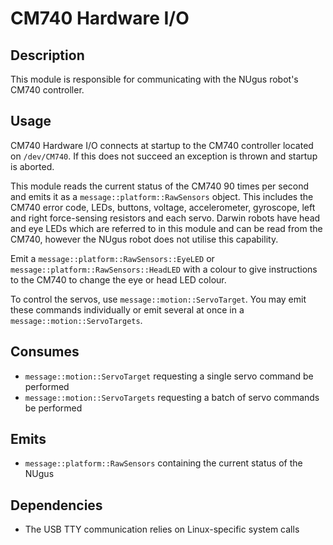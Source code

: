 # CM740 Hardware I/O

## Description

This module is responsible for communicating with the NUgus robot's CM740 controller.

## Usage

CM740 Hardware I/O connects at startup to the CM740 controller located on
`/dev/CM740`. If this does not succeed an exception is thrown and startup is
aborted.

This module reads the current status of the CM740 90 times per second and
emits it as a `message::platform::RawSensors` object. This includes the CM740 error
code, LEDs, buttons, voltage, accelerometer, gyroscope, left and right
force-sensing resistors and each servo. Darwin robots have head and eye LEDs which are referred to in this module and can be read from the CM740, however the NUgus robot does not utilise this capability.

Emit a `message::platform::RawSensors::EyeLED` or `message::platform::RawSensors::HeadLED` with a colour to
give instructions to the CM740 to change the eye or head LED colour.

To control the servos, use `message::motion::ServoTarget`. You may
emit these commands individually or emit several at once in a `message::motion::ServoTargets`.

## Consumes

- `message::motion::ServoTarget` requesting a single servo command be performed
- `message::motion::ServoTargets` requesting a batch of servo commands be performed

## Emits

- `message::platform::RawSensors` containing the current status of the NUgus

## Dependencies

- The USB TTY communication relies on Linux-specific system calls

